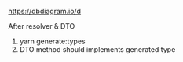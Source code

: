 https://dbdiagram.io/d

After resolver & DTO

1. yarn generate:types
2. DTO method should implements generated type
